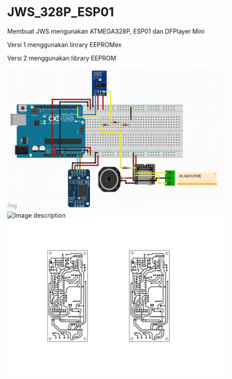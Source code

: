 # JWS_328P_ESP01
Membuat JWS mengunakan ATMEGA328P, ESP01 dan DFPlayer Mini

Versi 1 menggunakan linrary EEPROMex 

Versi 2 menggunakan library EEPROM

![Image description](esp01.JPG)
![Image description](jws_esp01_layout.jpg)
![Image description](jws_esp01_cetak.jpg)
